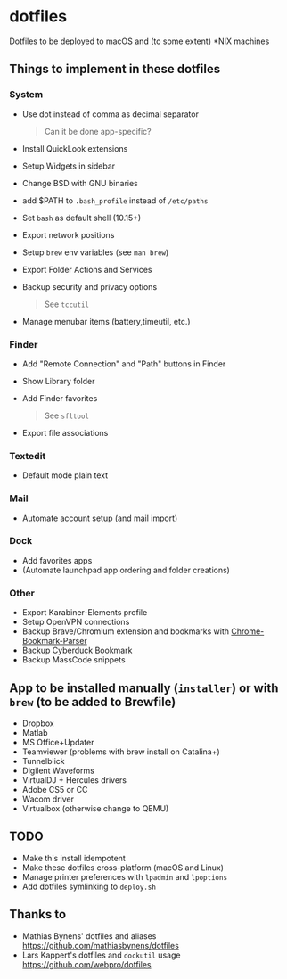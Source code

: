 # dotfiles
Dotfiles to be deployed to macOS and (to some extent) *NIX machines

## Things to implement in these dotfiles
### System
- Use dot instead of comma as decimal separator
    
    > Can it be done app-specific?
- Install QuickLook extensions
- Setup Widgets in sidebar
- Change BSD with GNU binaries
- add $PATH to `.bash_profile` instead of `/etc/paths`
- Set `bash` as default shell (10.15+)
- Export network positions
- Setup `brew` env variables (see `man brew`)
- Export Folder Actions and Services
- Backup security and privacy options
	> See `tccutil`
- Manage menubar items (battery,timeutil, etc.)
### Finder
- Add "Remote Connection" and "Path" buttons in Finder
- Show Library folder
- Add Finder favorites
    
    > See `sfltool`
- Export file associations
### Textedit
- Default mode plain text
### Mail
- Automate account setup (and mail import)
### Dock
- Add favorites apps
- (Automate launchpad app ordering and folder creations)
### Other
- Export Karabiner-Elements profile
- Setup OpenVPN connections
- Backup Brave/Chromium extension and bookmarks with [Chrome-Bookmark-Parser](https://github.com/DavidMetcalfe/Chrome-Bookmarks-Parser/)
- Backup Cyberduck Bookmark
- Backup MassCode snippets

## App to be installed manually (`installer`) or with `brew` (to be added to Brewfile)
- Dropbox
- Matlab
- MS Office+Updater
- Teamviewer (problems with brew install on Catalina+)
- Tunnelblick
- Digilent Waveforms
- VirtualDJ + Hercules drivers
- Adobe CS5 or CC
- Wacom driver
- Virtualbox (otherwise change to QEMU)

## TODO
- Make this install idempotent
- Make these dotfiles cross-platform (macOS and Linux)
- Manage printer preferences with `lpadmin` and `lpoptions`
- Add dotfiles symlinking to `deploy.sh`
## Thanks to
- Mathias Bynens' dotfiles and aliases https://github.com/mathiasbynens/dotfiles 
- Lars Kappert's dotfiles and `dockutil` usage https://github.com/webpro/dotfiles

